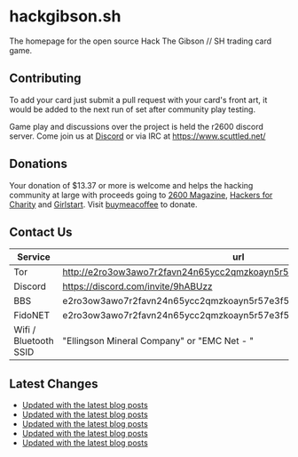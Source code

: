 # hackgibson.sh
The homepage for the open source Hack The Gibson // SH trading card game.


## Contributing

To add your card just submit a pull request with your card's front art, it would be added to the next run of set after community play testing.

Game play and discussions over the project is held the r2600 discord server. Come join us at [Discord](https://discord.com/invite/9hABUzz) or via IRC at https://www.scuttled.net/


## Donations

Your donation of $13.37 or more is welcome and helps the hacking community at large with proceeds going to [2600 Magazine](https://2600.com/), [Hackers for Charity](https://hackersforcharity.org) and [Girlstart](https://girlstart.org).  Visit [buymeacoffee](https://www.buymeacoffee.com/hackgibson.sh) to donate.


## Contact Us

Service | url
-|-
Tor | http://e2ro3ow3awo7r2favn24n65ycc2qmzkoayn5r57e3f56nvjwdcgg32ad.onion
Discord | https://discord.com/invite/9hABUzz
BBS | e2ro3ow3awo7r2favn24n65ycc2qmzkoayn5r57e3f56nvjwdcgg32ad.onion:23
FidoNET | e2ro3ow3awo7r2favn24n65ycc2qmzkoayn5r57e3f56nvjwdcgg32ad.onion:24554
Wifi / Bluetooth SSID | "Ellingson Mineral Company" or "EMC Net - <fidonet address>"

## Latest Changes
<!-- BLOG-POST-LIST:START -->
- [Updated with the latest blog posts](https://github.com/DFW2600/hackgibson.sh/commit/5dff0a2eddd6699c32f7a8b8f3edf29ea5d0ce07)
- [Updated with the latest blog posts](https://github.com/DFW2600/hackgibson.sh/commit/b48ee443e303250f01a499b3f96e05e56dc20503)
- [Updated with the latest blog posts](https://github.com/DFW2600/hackgibson.sh/commit/6c228cdab192b225e2e645f0de0eb03108f98624)
- [Updated with the latest blog posts](https://github.com/DFW2600/hackgibson.sh/commit/93902db7d72ab3f1776d967161ea8102c66cdc7f)
- [Updated with the latest blog posts](https://github.com/DFW2600/hackgibson.sh/commit/25e8dfa5c6410f9cf379fcac99b5569dec6e38d5)
<!-- BLOG-POST-LIST:END -->
